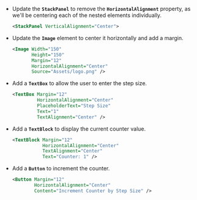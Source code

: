 
- Update the **`StackPanel`** to remove the **`HorizontalAlignment`** property, as we'll be centering each of the nested elements individually.

    ```xml
    <StackPanel VerticalAlignment="Center">
    ```

- Update the **`Image`** element to center it horizontally and add a margin.

    ```xml
    <Image Width="150"
           Height="150"
           Margin="12"
           HorizontalAlignment="Center"
           Source="Assets/logo.png" />
    ```

- Add a **`TextBox`** to allow the user to enter the step size.

    ```xml
    <TextBox Margin="12"
             HorizontalAlignment="Center"
             PlaceholderText="Step Size"
             Text="1"
             TextAlignment="Center" />
    ```

- Add a **`TextBlock`** to display the current counter value.

    ```xml
    <TextBlock Margin="12"
               HorizontalAlignment="Center"
               TextAlignment="Center"
               Text="Counter: 1" />
    ```

- Add a **`Button`** to increment the counter.

    ```xml
    <Button Margin="12"
            HorizontalAlignment="Center"
            Content="Increment Counter by Step Size" />
    ```
